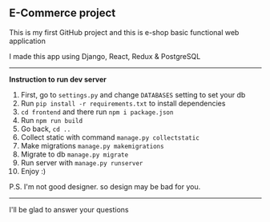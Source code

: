 E-Commerce project
---

This is my first GitHub project and this is e-shop basic functional web application

I made this app using Django, React, Redux & PostgreSQL

---
**Instruction to run dev server**

1. First, go to `settings.py` and change `DATABASES` setting to set your db
2. Run `pip install -r requirements.txt` to install dependencies
3. `cd frontend` and there run `npm i package.json`
4. Run `npm run build`
5. Go back, `cd ..`
6. Collect static with command `manage.py collectstatic`
7. Make migrations `manage.py makemigrations`
8. Migrate to db `manage.py migrate`
9. Run server with `manage.py runserver`
10. Enjoy :)

P.S. I'm not good designer. so design may be bad for you.

---

I'll be glad to answer your questions
